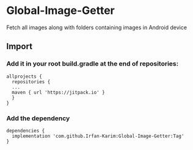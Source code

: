 # Global-Image-Getter
Fetch all images along with folders containing images in Android device

## Import

### Add it in your root build.gradle at the end of repositories:

```
allprojects {
  repositories {
  ...
  maven { url 'https://jitpack.io' }
  }
}
```
### Add the dependency

```
dependencies {
  implementation 'com.github.Irfan-Karim:Global-Image-Getter:Tag' 
}
```
